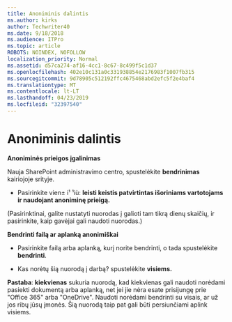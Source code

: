 ```yaml
---
title: Anoniminis dalintis
ms.author: kirks
author: Techwriter40
ms.date: 9/18/2018
ms.audience: ITPro
ms.topic: article
ROBOTS: NOINDEX, NOFOLLOW
localization_priority: Normal
ms.assetid: d57ca274-af16-4cc1-8c67-8c499f5c1d37
ms.openlocfilehash: 402e10c131a0c331938854e2176983f1007fb315
ms.sourcegitcommit: 9d78905c512192ffc4675468abd2efc5f2e4baf4
ms.translationtype: MT
ms.contentlocale: lt-LT
ms.lasthandoff: 04/23/2019
ms.locfileid: "32397540"
---
```

# <a name="anonymous-sharing"></a>Anoniminis dalintis

 **Anoniminės prieigos įgalinimas**
  
Nauja SharePoint administravimo centro, spustelėkite **bendrinimas** kairiojoje srityje. 
  
- Pasirinkite vien± i¹ ¹iù: **leisti keistis patvirtintas išoriniams vartotojams ir naudojant anoniminę prieigą.**
  
(Pasirinktinai, galite nustatyti nuorodas į galioti tam tikrą dienų skaičių, ir pasirinkite, kaip gavėjai gali naudoti nuorodas.)
    
 **Bendrinti failą ar aplanką anonimiškai**
  
- Pasirinkite failą arba aplanką, kurį norite bendrinti, o tada spustelėkite **bendrinti**. 
    
- Kas norėtų šią nuorodą į darbą? spustelėkite **visiems.**
  
 **Pastaba**: **kiekvienas** sukuria nuorodą, kad kiekvienas gali naudoti norėdami pasiekti dokumentą arba aplanką, net jei jie nėra esate prisijungę prie "Office 365" arba "OneDrive". Naudoti norėdami bendrinti su visais, ar už jos ribų jūsų įmonės. Šią nuorodą taip pat gali būti persiunčiami aplink visiems. 
    

